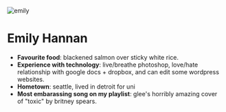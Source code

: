 ![emily](https://avatars2.githubusercontent.com/u/25447394?v=4&s=460.jpg)
# Emily Hannan

* __Favourite food__: blackened salmon over sticky white rice. 
* __Experience with technology__: live/breathe photoshop, love/hate relationship with google docs + dropbox, and can edit some wordpress websites. 
* __Hometown__: seattle, lived in detroit for uni
* __Most embarassing song on my playlist__: glee's horribly amazing cover of "toxic" by britney spears. 
